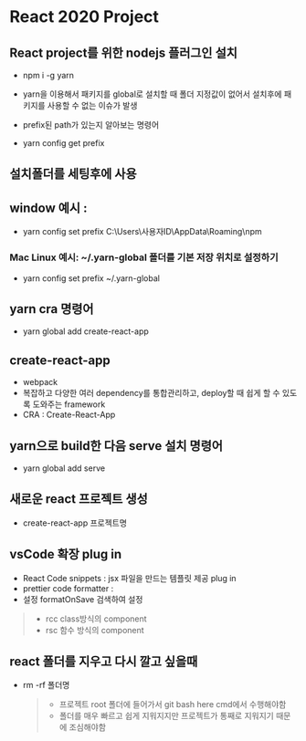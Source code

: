 # React 2020 Project

## React project를 위한 nodejs 플러그인 설치

- npm i -g yarn

* yarn을 이용해서 패키지를 global로 설치할 때 폴더 지정값이 없어서
  설치후에 패키지를 사용할 수 없는 이슈가 발생

* prefix된 path가 있는지 알아보는 명령어
* yarn config get prefix

## 설치폴더를 세팅후에 사용

## window 예시 :

- yarn config set prefix C:\Users\사용자ID\AppData\Roaming\npm

### Mac Linux 예시: ~/.yarn-global 폴더를 기본 저장 위치로 설정하기

- yarn config set prefix ~/.yarn-global

## yarn cra 명령어

- yarn global add create-react-app

## create-react-app

- webpack
- 복잡하고 다양한 여러 dependency를 통합관리하고, deploy할 때
  쉽게 할 수 있도록 도와주는 framework
- CRA : Create-React-App

## yarn으로 build한 다음 serve 설치 명령어

- yarn global add serve

## 새로운 react 프로젝트 생성

- create-react-app 프로젝트명

## vsCode 확장 plug in

- React Code snippets : jsx 파일을 만드는 템플릿 제공 plug in
- prettier code formatter :
- 설정 formatOnSave 검색하여 설정

> - rcc class방식의 component
> - rsc 함수 방식의 component

## react 폴더를 지우고 다시 깔고 싶을때

- rm -rf 폴더명
  > - 프로젝트 root 폴더에 들어가서 git bash here cmd에서 수행해야함
  > - 폴더를 매우 빠르고 쉽게 지워지지만 프로젝트가 통째로 지워지기 때문에 조심해야함
